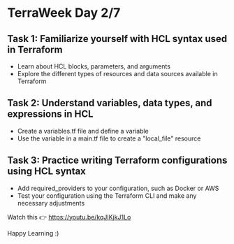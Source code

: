 # TerraWeek Day 2/7

## Task 1: Familiarize yourself with HCL syntax used in Terraform
- Learn about HCL blocks, parameters, and arguments
- Explore the different types of resources and data sources available in Terraform

## Task 2: Understand variables, data types, and expressions in HCL
- Create a variables.tf file and define a variable
- Use the variable in a main.tf file to create a "local_file" resource

## Task 3: Practice writing Terraform configurations using HCL syntax
- Add required_providers to your configuration, such as Docker or AWS
- Test your configuration using the Terraform CLI and make any necessary adjustments

Watch this 👉 https://youtu.be/kqJIKjkJ1Lo

Happy Learning :)

